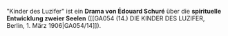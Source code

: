 
"Kinder des Luzifer" ist ein **Drama von Édouard Schuré** über die **spirituelle Entwicklung zweier Seelen** ([[GA054 (14.) DIE KINDER DES LUZIFER, Berlin, 1. März 1906|GA054/14]]).
